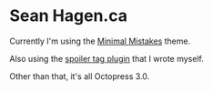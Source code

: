 # Sean Hagen.ca

Currently I'm using the [Minimal Mistakes](http://mmistakes.github.io) theme.

Also using the [spoiler tag plugin](https://github.com/seanhagen/octopress-spoiler-tag) that I wrote myself.

Other than that, it's all Octopress 3.0.
